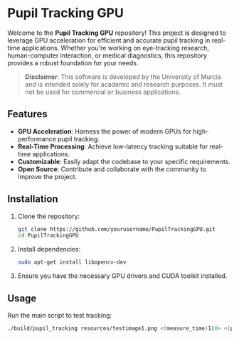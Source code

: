 # Pupil Tracking GPU

Welcome to the **Pupil Tracking GPU** repository! This project is designed to leverage GPU acceleration for efficient and accurate pupil tracking in real-time applications. Whether you're working on eye-tracking research, human-computer interaction, or medical diagnostics, this repository provides a robust foundation for your needs.
> **Disclaimer**: This software is developed by the University of Murcia and is intended solely for academic and research purposes. It must not be used for commercial or business applications.

## Features

- **GPU Acceleration**: Harness the power of modern GPUs for high-performance pupil tracking.
- **Real-Time Processing**: Achieve low-latency tracking suitable for real-time applications.
- **Customizable**: Easily adapt the codebase to your specific requirements.
- **Open Source**: Contribute and collaborate with the community to improve the project.

## Installation

1. Clone the repository:
    ```bash
    git clone https://github.com/yourusername/PupilTrackingGPU.git
    cd PupilTrackingGPU
    ```

2. Install dependencies:
    ```bash
    sudo apt-get install libopencv-dev
    ```

3. Ensure you have the necessary GPU drivers and CUDA toolkit installed.

## Usage

Run the main script to test tracking:
```bash
./build/pupil_tracking resources/testimage1.png <(measure_time)1|0> <(platform)gpu|cpu> <num_repetitions> <(algorithm)else|else_greedy_i|else_greedy_ii|excuse|excuse_greedy_i|excuse_greedy_ii>
```